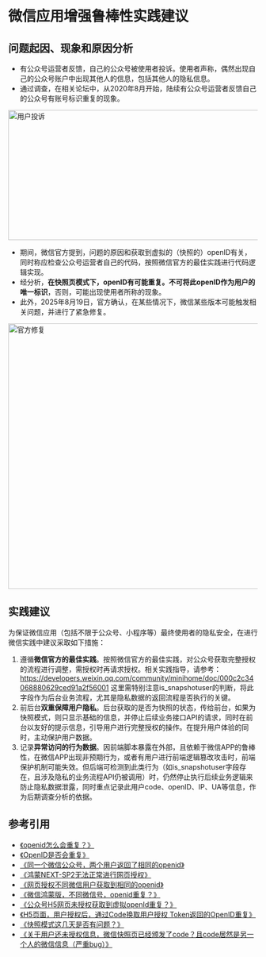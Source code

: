 # 微信应用增强鲁棒性实践建议
## 问题起因、现象和原因分析
- 有公众号运营者反馈，自己的公众号被使用者投诉。使用者声称，偶然出现自己的公众号账户中出现其他人的信息，包括其他人的隐私信息。
- 通过调查，在相关论坛中，从2020年8月开始，陆续有公众号运营者反馈自己的公众号有账号标识重复的现象。
<img width="775" height="262" alt="用户投诉" src="https://github.com/user-attachments/assets/fdde607f-9d4c-4697-9481-7d420bb63ce5" />

- 期间，微信官方提到，问题的原因和获取到虚拟的（快照的）openID有关，同时称应检查公众号运营者自己的代码，按照微信官方的最佳实践进行代码逻辑实现。
- 经分析，**在快照页模式下，openID有可能重复。不可将此openID作为用户的唯一标识**，否则，可能出现使用者所称的现象。
- 此外，2025年8月19日，官方确认，在某些情况下，微信某些版本可能触发相关问题，并进行了紧急修复。
<img width="806" height="535" alt="官方修复" src="https://github.com/user-attachments/assets/b2d17feb-e17c-4499-86b9-4f3094ce7e71" />

## 实践建议
为保证微信应用（包括不限于公众号、小程序等）最终使用者的隐私安全，在进行微信实践中建议采取如下措施：
1. 遵循**微信官方的最佳实践**。按照微信官方的最佳实践，对公众号获取完整授权的流程进行调整，需授权时再请求授权。相关实践指导，请参考：https://developers.weixin.qq.com/community/minihome/doc/000c2c34068880629ced91a2f56001
这里需特别注意is_snapshotuser的判断，将此字段作为后台业务流程，尤其是隐私数据的返回流程是否执行的关键。
2. 前后台**双重保障用户隐私**。后台获取的是否为快照的状态，传给前台，如果为快照模式，则只显示基础的信息，并停止后续业务接口API的请求，同时在前台以友好的提示信息，引导用户进行完整授权的操作。在提升用户体验的同时，主动保护用户数据。
3. 记录**异常访问的行为数据**。因前端脚本暴露在外部，且依赖于微信APP的鲁棒性，在微信APP出现非预期行为，或者有用户进行前端逻辑篡改攻击时，前端保护机制可能失效。但后端可检测到此类行为（如is_snapshotuser字段存在，且涉及隐私的业务流程API仍被调用）时，仍然停止执行后续业务逻辑来防止隐私数据泄露，同时重点记录此用户code、openID、IP、UA等信息，作为后期调查分析的依据。
## 参考引用
- [《openid怎么会重复？》](https://developers.weixin.qq.com/community/develop/doc/0002086137c620ca0cdaf3da351000?highLine=openid%25E9%2587%258D%25E5%25A4%258D)
- [《OpenID是否会重复》](https://developers.weixin.qq.com/community/develop/doc/000e2ebdd18c10df2d9a11a5e57000)
- [《同一个微信公众号，两个用户返回了相同的openid》](https://developers.weixin.qq.com/community/develop/doc/000242a1120418b052c37435766800?highLine=openid%25E9%2587%258D%25E5%25A4%258D)
- [《鸿蒙NEXT-SP2无法正常进行网页授权》](https://developers.weixin.qq.com/community/develop/doc/000826094f8bc0fe8ec3330c366400)
- [《网页授权不同微信用户获取到相同的openid》](https://developers.weixin.qq.com/community/develop/doc/000ee0ebad8d70cc4b83f16c661c00?highLine=openid%25E7%259B%25B8%25E5%2590%258C)
- [《微信鸿蒙版，不同微信号，openid重复？》](https://developers.weixin.qq.com/community/develop/doc/0006021751c0f8bd8cc38d88066800?highline=openid%20%E9%87%8D%E5%A4%8D)
- [《公众号H5网页未授权获取到虚拟openId重复？》](https://developers.weixin.qq.com/community/develop/doc/000c2ae9144900bccfd3c59b666c00?highLine=openid%25E9%2587%258D%25E5%25A4%258D)
- [《H5页面，用户授权后，通过Code换取用户授权 Token返回的OpenID重复》](https://developers.weixin.qq.com/community/develop/doc/000a2c8d718c50d6ebb3fc32761000?highLine=1.0.9%2520openid)
- [《快照模式这几天是否有问题？》](https://developers.weixin.qq.com/community/develop/doc/000cc63ab247a88c4ec35da7b66c00?highLine=%25E5%25BF%25AB%25E7%2585%25A7%25E6%25A8%25A1%25E5%25BC%258F)
- [《关于用户还未授权信息，微信快照页已经颁发了code？且code居然是另一个人的微信信息（严重bug）》](https://developers.weixin.qq.com/community/develop/doc/00086a53494880386fe377e4a6bc00?highLine=%25E5%25BF%25AB%25E7%2585%25A7%25E6%25A8%25A1%25E5%25BC%258F)
